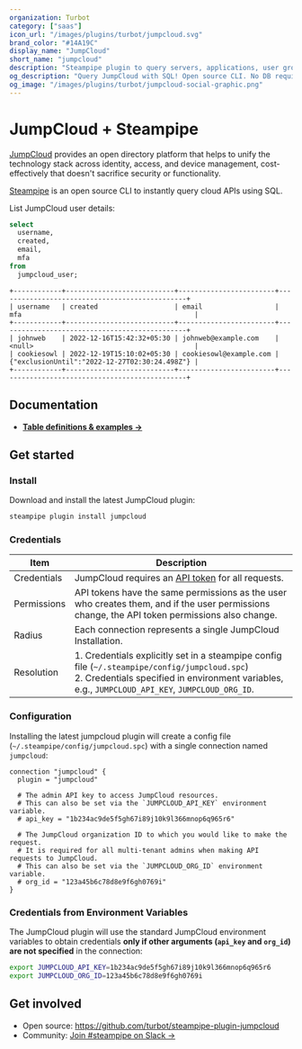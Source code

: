 ```yaml
---
organization: Turbot
category: ["saas"]
icon_url: "/images/plugins/turbot/jumpcloud.svg"
brand_color: "#14A19C"
display_name: "JumpCloud"
short_name: "jumpcloud"
description: "Steampipe plugin to query servers, applications, user groups, and more from your JumpCloud organization."
og_description: "Query JumpCloud with SQL! Open source CLI. No DB required."
og_image: "/images/plugins/turbot/jumpcloud-social-graphic.png"
---
```


# JumpCloud + Steampipe

[JumpCloud](https://jumpcloud.com) provides an open directory platform that helps to unify the technology stack across identity, access, and device management, cost-effectively that doesn't sacrifice security or functionality.

[Steampipe](https://steampipe.io) is an open source CLI to instantly query cloud APIs using SQL.

List JumpCloud user details:

```sql
select
  username,
  created,
  email,
  mfa
from
  jumpcloud_user;
```

```
+------------+---------------------------+------------------------+-----------------------------------------------+
| username   | created                   | email                  | mfa                                           |
+------------+---------------------------+------------------------+-----------------------------------------------+
| johnweb    | 2022-12-16T15:42:32+05:30 | johnweb@example.com    | <null>                                        |
| cookiesowl | 2022-12-19T15:10:02+05:30 | cookiesowl@example.com | {"exclusionUntil":"2022-12-27T02:30:24.498Z"} |
+------------+---------------------------+------------------------+-----------------------------------------------+
```

## Documentation

- **[Table definitions & examples →](/plugins/turbot/jumpcloud/tables)**

## Get started

### Install

Download and install the latest JumpCloud plugin:

```bash
steampipe plugin install jumpcloud
```

### Credentials

| Item        | Description                                                                                                                                                                                           |
| ----------- | ----------------------------------------------------------------------------------------------------------------------------------------------------------------------------------------------------- |
| Credentials | JumpCloud requires an [API token](https://docs.jumpcloud.com/api/2.0/index.html#section/API-Key/Access-Your-API-Key) for all requests.                                                                |
| Permissions | API tokens have the same permissions as the user who creates them, and if the user permissions change, the API token permissions also change.                                                         |
| Radius      | Each connection represents a single JumpCloud Installation.                                                                                                                                           |
| Resolution  | 1. Credentials explicitly set in a steampipe config file (`~/.steampipe/config/jumpcloud.spc`)<br />2. Credentials specified in environment variables, e.g., `JUMPCLOUD_API_KEY`, `JUMPCLOUD_ORG_ID`. |

### Configuration

Installing the latest jumpcloud plugin will create a config file (`~/.steampipe/config/jumpcloud.spc`) with a single connection named `jumpcloud`:

```hcl
connection "jumpcloud" {
  plugin = "jumpcloud"

  # The admin API key to access JumpCloud resources.
  # This can also be set via the `JUMPCLOUD_API_KEY` environment variable.
  # api_key = "1b234ac9de5f5gh67i89j10k9l366mnop6q965r6"

  # The JumpCloud organization ID to which you would like to make the request.
  # It is required for all multi-tenant admins when making API requests to JumpCloud.
  # This can also be set via the `JUMPCLOUD_ORG_ID` environment variable.
  # org_id = "123a45b6c78d8e9f6gh0769i"
}
```

### Credentials from Environment Variables

The JumpCloud plugin will use the standard JumpCloud environment variables to obtain credentials **only if other arguments (`api_key` and `org_id`) are not specified** in the connection:

```sh
export JUMPCLOUD_API_KEY=1b234ac9de5f5gh67i89j10k9l366mnop6q965r6
export JUMPCLOUD_ORG_ID=123a45b6c78d8e9f6gh0769i
```

## Get involved

- Open source: https://github.com/turbot/steampipe-plugin-jumpcloud
- Community: [Join #steampipe on Slack →](https://turbot.com/community/join)
